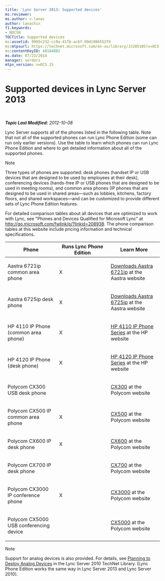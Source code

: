 ```yaml
---
title: 'Lync Server 2013: Supported devices'
ms.reviewer: 
ms.author: v-lanac
author: lanachin
f1.keywords:
- NOCSH
TOCTitle: Supported devices
ms:assetid: 9985c232-cc9a-41fb-ac6f-99d1986552f9
ms:mtpsurl: https://technet.microsoft.com/en-us/library/JJ205105(v=OCS.15)
ms:contentKeyID: 48184882
ms.date: 07/23/2014
manager: serdars
mtps_version: v=OCS.15
---
```


<div data-xmlns="http://www.w3.org/1999/xhtml">

<div class="topic" data-xmlns="http://www.w3.org/1999/xhtml" data-msxsl="urn:schemas-microsoft-com:xslt" data-cs="http://msdn.microsoft.com/">

<div data-asp="http://msdn2.microsoft.com/asp">

# Supported devices in Lync Server 2013

</div>

<div id="mainSection">

<div id="mainBody">

<span> </span>

_**Topic Last Modified:** 2012-10-08_

Lync Server supports all of the phones listed in the following table. Note that not all of the supported phones can run Lync Phone Edition (some can run only earlier versions). Use the table to learn which phones can run Lync Phone Edition and where to get detailed information about all of the supported phones.

<div>


> [!NOTE]  
> Three types of phones are supported: desk phones (handset IP or USB devices that are designed to be used by employees at their desk), conferencing devices (hands-free IP or USB phones that are designed to be used in meeting rooms), and common area phones (IP phones that are designed to be used in shared areas—such as lobbies, kitchens, factory floors, and shared workspaces—and can be customized to provide different sets of Lync Phone Edition features.



</div>

For detailed comparison tables about all devices that are optimized to work with Lync, see "Phones and Devices Qualified for Microsoft Lync" at <http://go.microsoft.com/fwlink/p/?linkid=208938>. The phone comparison tables at this website include pricing information and technical specifications.


<table>
<colgroup>
<col style="width: 33%" />
<col style="width: 33%" />
<col style="width: 33%" />
</colgroup>
<thead>
<tr class="header">
<th>Phone</th>
<th>Runs Lync Phone Edition</th>
<th>Learn More</th>
</tr>
</thead>
<tbody>
<tr class="odd">
<td><p>Aastra 6721ip common area phone</p></td>
<td><p>X</p></td>
<td><p><a href="http://www.aastra.com/document-library.htm?curr_fam=aastra+6720ip%26curr_nav=2%26prod_id=6074">Downloads Aastra 6721ip</a> at the Aastra website</p></td>
</tr>
<tr class="even">
<td><p>Aastra 6725ip desk phone</p></td>
<td><p>X</p></td>
<td><p><a href="http://www.aastra.com/document-library.htm?curr_fam=aastra+6720ip%26curr_nav=2%26prod_id=12991">Downloads Aastra 6725ip</a> at the Aastra website</p></td>
</tr>
<tr class="odd">
<td><p>HP 4110 IP Phone (common area phone)</p></td>
<td><p>X</p></td>
<td><p><a href="http://h20000.www2.hp.com/bizsupport/techsupport/home.jsp?lang=en%2cen%26cc=us%2cus%26prodtypeid=12883%26prodseriesid=5171755">HP 4110 IP Phone Series</a> at the HP website</p></td>
</tr>
<tr class="even">
<td><p>HP 4120 IP Phone (desk phone)</p></td>
<td><p>X</p></td>
<td><p><a href="http://h20000.www2.hp.com/bizsupport/techsupport/home.jsp?lang=en%2cen%26cc=us%2cus%26prodtypeid=12883%26prodseriesid=5204220">HP 4120 IP Phone Series</a> at the HP website</p></td>
</tr>
<tr class="odd">
<td><p>Polycom CX300 USB desk phone</p></td>
<td></td>
<td><p><a href="http://support.polycom.com/polycomservice/support/us/support/voice/cx/communicator_cx300.html">CX300</a> at the Polycom website</p></td>
</tr>
<tr class="even">
<td><p>Polycom CX500 IP common area phone</p></td>
<td><p>X</p></td>
<td><p><a href="http://support.polycom.com/polycomservice/support/us/support/voice/cx/communicator_cx500.html">CX500</a> at the Polycom website</p></td>
</tr>
<tr class="odd">
<td><p>Polycom CX600 IP desk phone</p></td>
<td><p>X</p></td>
<td><p><a href="http://support.polycom.com/polycomservice/support/us/support/voice/cx/communicator_cx600.html">CX600</a> at the Polycom website</p></td>
</tr>
<tr class="even">
<td><p>Polycom CX700 IP desk phone</p></td>
<td></td>
<td><p><a href="http://support.polycom.com/polycomservice/support/us/support/voice/cx/communicator_cx700.html">CX700</a> at the Polycom website</p></td>
</tr>
<tr class="odd">
<td><p>Polycom CX3000 IP conference phone</p></td>
<td><p>X</p></td>
<td><p><a href="http://support.polycom.com/polycomservice/support/us/support/voice/cx/cx3000.html">CX3000</a> at the Polycom website</p></td>
</tr>
<tr class="even">
<td><p>Polycom CX5000 USB conferencing device</p></td>
<td></td>
<td><p><a href="http://support.polycom.com/polycomservice/support/us/support/voice/cx/cx5000.html">CX5000</a> at the Polycom website</p></td>
</tr>
</tbody>
</table>


<div>


> [!NOTE]  
> Support for analog devices is also provided. For details, see <A href="http://go.microsoft.com/fwlink/p/?linkid=257502">Planning to Deploy Analog Devices</A> in the Lync Server 2010 TechNet Library. (Lync Phone Edition works the same way in Lync Server 2013 and Lync Server 2010).



</div>

</div>

<span> </span>

</div>

</div>

</div>

